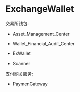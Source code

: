 # ExchangeWallet



交易所钱包:

- Asset_Management_Center

- Wallet_Financial_Audit_Center

- ExWallet

- Scanner

支付网关服务:

- PaymenGateway

